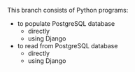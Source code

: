 This branch consists of Python programs:
 * to populate PostgreSQL database
   * directly
   * using Django
 * to read from PostgreSQL database
   * directly
   * using Django
